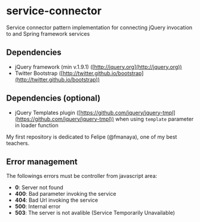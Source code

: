 service-connector
==========

Service connector pattern implementation for connecting jQuery invocation to and Spring framework services

## Dependencies

* jQuery framework (min v.1.9.1) ([http://jquery.org](http://jquery.org))
* Twitter Bootstrap ([http://twitter.github.io/bootstrap](http://twitter.github.io/bootstrap))

## Dependencies (optional)
* jQuery Templates plugin ([https://github.com/jquery/jquery-tmpl](https://github.com/jquery/jquery-tmpl)) when using `template` parameter in loader function


My first repository is dedicated to Felipe (@fmanaya), one of my best teachers.

## Error management

The followings errors must be controller from javascript area:

* **0**: Server not found
* **400**: Bad parameter invoking the service
* **404**: Bad Url invoking the service
* **500**: Internal error
* **503**: The server is not avalible (Service Temporarily Unavailable)


